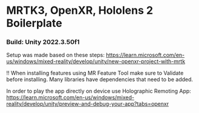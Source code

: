 # MRTK3, OpenXR, Hololens 2 Boilerplate

### Build: Unity 2022.3.50f1

Setup was made based on these steps:
https://learn.microsoft.com/en-us/windows/mixed-reality/develop/unity/new-openxr-project-with-mrtk

!! When installing features using MR Feature Tool make sure to Validate before installing. Many libraries have dependencies that need to be added.

In order to play the app directly on device use Holographic Remoting App: 
https://learn.microsoft.com/en-us/windows/mixed-reality/develop/unity/preview-and-debug-your-app?tabs=openxr

